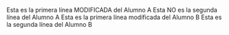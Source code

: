 Esta es la primera línea MODIFICADA del Alumno A
Esta NO es la segunda línea del Alumno A
Esta es la primera línea modificada del Alumno B 
Esta es la segunda línea del Alumno B
